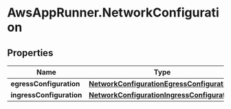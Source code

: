 # AwsAppRunner.NetworkConfiguration

## Properties

Name | Type | Description | Notes
------------ | ------------- | ------------- | -------------
**egressConfiguration** | [**NetworkConfigurationEgressConfiguration**](NetworkConfigurationEgressConfiguration.md) |  | [optional] 
**ingressConfiguration** | [**NetworkConfigurationIngressConfiguration**](NetworkConfigurationIngressConfiguration.md) |  | [optional] 


